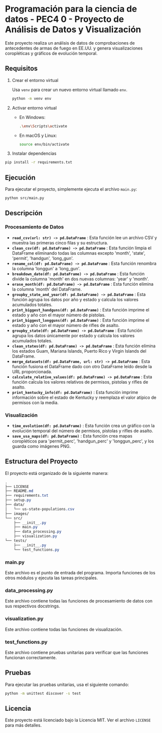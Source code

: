 # Programación para la ciencia de datos - PEC4 0 - Proyecto de Análisis de Datos y Visualización 

Este proyecto realiza un análisis de datos de comprobaciones de antecedentes de armas de fuego en EE.UU. y genera visualizaciones coropléticas y gráficos de evolución temporal.

## Requisitos

1. Crear el entorno virtual

   Usa `venv` para crear un nuevo entorno virtual llamado `env`.

   ```bash
   python -m venv env
   ```
2. Activar entorno virtual

   - En Windows:
     ```bash
     .\env\Scripts\activate
     ```
   - En macOS y Linux:
     ```bash
     source env/bin/activate
     ```
3. Instalar dependencias

```bash
pip install -r requirements.txt
```

## Ejecución

Para ejecutar el proyecto, simplemente ejecuta el archivo `main.py`:

```bash
python src/main.py
```

## Descripción

### Procesamiento de Datos

* **`read_csv(url: str) -> pd.DataFrame`** : Esta función lee un archivo CSV y muestra las primeras cinco filas y su estructura.
* **`clean_csv(df: pd.DataFrame) -> pd.DataFrame`** : Esta función limpia el DataFrame eliminando todas las columnas excepto 'month', 'state', 'permit', 'handgun', 'long_gun'.
* **`rename_col(df: pd.DataFrame) -> pd.DataFrame`** : Esta función renombra la columna 'longgun' a 'long_gun'.
* **`breakdown_date(df: pd.DataFrame) -> pd.DataFrame`** : Esta función divide la columna 'month' en dos nuevas columnas: 'year' y 'month'.
* **`erase_month(df: pd.DataFrame) -> pd.DataFrame`** : Esta función elimina la columna 'month' del DataFrame.
* **`groupby_state_and_year(df: pd.DataFrame) -> pd.DataFrame`** : Esta función agrupa los datos por año y estado y calcula los valores acumulados totales.
* **`print_biggest_handguns(df: pd.DataFrame)`** : Esta función imprime el estado y año con el mayor número de pistolas.
* **`print_biggest_longguns(df: pd.DataFrame)`** : Esta función imprime el estado y año con el mayor número de rifles de asalto.
* **`groupby_state(df: pd.DataFrame) -> pd.DataFrame`** : Esta función agrupa los datos únicamente por estado y calcula los valores acumulados totales.
* **`clean_states(df: pd.DataFrame) -> pd.DataFrame`** : Esta función elimina los estados Guam, Mariana Islands, Puerto Rico y Virgin Islands del DataFrame.
* **`merge_datasets(df: pd.DataFrame, url: str) -> pd.DataFrame`** : Esta función fusiona el DataFrame dado con otro DataFrame leído desde la URL proporcionada.
* **`calculate_relative_values(df: pd.DataFrame) -> pd.DataFrame`** : Esta función calcula los valores relativos de permisos, pistolas y rifles de asalto.
* **`print_kentucky_info(df: pd.DataFrame)`** : Esta función imprime información sobre el estado de Kentucky y reemplaza el valor atípico de permisos con la media.

### Visualización

* **`time_evolution(df: pd.DataFrame)`** : Esta función crea un gráfico con la evolución temporal del número de permisos, pistolas y rifles de asalto.
* **`save_usa_maps(df: pd.DataFrame)`** : Esta función crea mapas coropléticos para 'permit_perc', 'handgun_perc' y 'longgun_perc', y los guarda como imágenes PNG.

## Estructura del Proyecto

El proyecto está organizado de la siguiente manera:

```css
.
├── LICENSE
├── README.md
├── requirements.txt
├── setup.py
├── data/
│   └── us-state-populations.csv
├── images/
└── src/
    ├── __init__.py
    ├── main.py
    ├── data_processing.py
    ├── visualization.py
└── tests/
    ├── __init__.py
    └── test_functions.py
```

### main.py

Este archivo es el punto de entrada del programa. Importa funciones de los otros módulos y ejecuta las tareas principales.

### data_processing.py

Este archivo contiene todas las funciones de procesamiento de datos con sus respectivos docstrings.

### visualization.py

Este archivo contiene todas las funciones de visualización.

### test_functions.py

Este archivo contiene pruebas unitarias para verificar que las funciones funcionan correctamente.

## Pruebas

Para ejecutar las pruebas unitarias, usa el siguiente comando:

```bash
python -m unittest discover -s test
```

## Licencia

Este proyecto está licenciado bajo la Licencia MIT. Ver el archivo `LICENSE` para más detalles.
